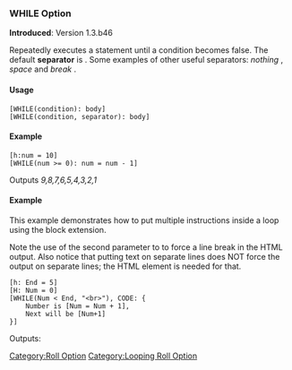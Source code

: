 ### WHILE Option

**Introduced**: Version 1.3.b46

Repeatedly executes a statement until a condition becomes false.
The default **separator** is . Some examples of other useful separators:
*nothing* , *space*  and *break* .

#### Usage

``` mtmacro numberLines
[WHILE(condition): body]
[WHILE(condition, separator): body]
```

#### Example

``` mtmacro numberLines
[h:num = 10]
[WHILE(num >= 0): num = num - 1]
```

Outputs *9,8,7,6,5,4,3,2,1*

#### Example

This example demonstrates how to put multiple instructions inside a
loop using the  block extension.

Note the use of the second parameter to  to force a line break in the
HTML output. Also notice that putting text on separate lines does NOT
force the output on separate lines; the HTML  element is needed for
that.

``` mtmacro numberLines
[h: End = 5]
[H: Num = 0]
[WHILE(Num < End, "<br>"), CODE: {
    Number is [Num = Num + 1],
    Next will be [Num+1]
}]
```

Outputs:

[Category:Roll Option](Category:Roll_Option "wikilink")
[Category:Looping Roll Option](Category:Looping_Roll_Option "wikilink")